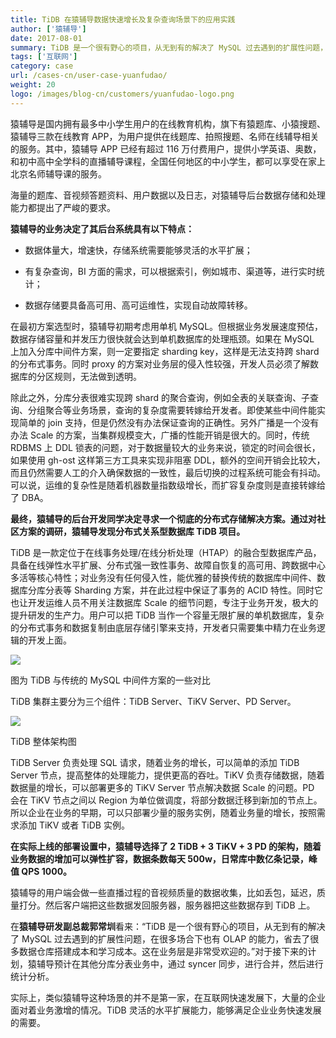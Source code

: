 ```yaml
---
title: TiDB 在猿辅导数据快速增长及复杂查询场景下的应用实践
author: ['猿辅导']
date: 2017-08-01
summary: TiDB 是一个很有野心的项目，从无到有的解决了 MySQL 过去遇到的扩展性问题，在很多场合下也有 OLAP 的能力，省去了很多数据仓库搭建成本和学习成本。
tags: ['互联网']
category: case
url: /cases-cn/user-case-yuanfudao/
weight: 20
logo: /images/blog-cn/customers/yuanfudao-logo.png
---
```




猿辅导是国内拥有最多中小学生用户的在线教育机构，旗下有猿题库、小猿搜题、猿辅导三款在线教育 APP，为用户提供在线题库、拍照搜题、名师在线辅导相关的服务。其中，猿辅导 APP 已经有超过 116 万付费用户，提供小学英语、奥数，和初中高中全学科的直播辅导课程，全国任何地区的中小学生，都可以享受在家上北京名师辅导课的服务。

海量的题库、音视频答题资料、用户数据以及日志，对猿辅导后台数据存储和处理能力都提出了严峻的要求。

**猿辅导的业务决定了其后台系统具有以下特点：**

*   数据体量大，增速快，存储系统需要能够灵活的水平扩展；

*   有复杂查询，BI 方面的需求，可以根据索引，例如城市、渠道等，进行实时统计；

*   数据存储要具备高可用、高可运维性，实现自动故障转移。

在最初方案选型时，猿辅导初期考虑用单机 MySQL。但根据业务发展速度预估，数据存储容量和并发压力很快就会达到单机数据库的处理瓶颈。如果在 MySQL 上加入分库中间件方案，则一定要指定 sharding key，这样是无法支持跨 shard 的分布式事务。同时 proxy 的方案对业务层的侵入性较强，开发人员必须了解数据库的分区规则，无法做到透明。

除此之外，分库分表很难实现跨 shard 的聚合查询，例如全表的关联查询、子查询、分组聚合等业务场景，查询的复杂度需要转嫁给开发者。即使某些中间件能实现简单的 join 支持，但是仍然没有办法保证查询的正确性。另外广播是一个没有办法 Scale 的方案，当集群规模变大，广播的性能开销是很大的。同时，传统 RDBMS 上 DDL 锁表的问题，对于数据量较大的业务来说，锁定的时间会很长，如果使用 gh-ost 这样第三方工具来实现非阻塞 DDL，额外的空间开销会比较大，而且仍然需要人工的介入确保数据的一致性，最后切换的过程系统可能会有抖动。可以说，运维的复杂性是随着机器数量指数级增长，而扩容复杂度则是直接转嫁给了 DBA。

**最终，猿辅导的后台开发同学决定寻求一个彻底的分布式存储解决方案。通过对社区方案的调研，猿辅导发现分布式关系型数据库 TiDB 项目。**

TiDB 是一款定位于在线事务处理/在线分析处理（HTAP）的融合型数据库产品，具备在线弹性水平扩展、分布式强一致性事务、故障自恢复的高可用、跨数据中心多活等核心特性；对业务没有任何侵入性，能优雅的替换传统的数据库中间件、数据库分库分表等 Sharding 方案，并在此过程中保证了事务的 ACID 特性。同时它也让开发运维人员不用关注数据库 Scale 的细节问题，专注于业务开发，极大的提升研发的生产力。用户可以把 TiDB 当作一个容量无限扩展的单机数据库，复杂的分布式事务和数据复制由底层存储引擎来支持，开发者只需要集中精力在业务逻辑的开发上面。


![](https://download.pingcap.com/images/blog/user-case-yuanfudao/1.jpeg)

<div class="caption-center">图为 TiDB 与传统的 MySQL 中间件方案的一些对比</div>

TiDB 集群主要分为三个组件：TiDB Server、TiKV Server、PD Server。

![](https://download.pingcap.com/images/blog/user-case-yuanfudao/2.jpeg)

<div class="caption-center">TiDB 整体架构图</div>

TiDB Server 负责处理 SQL 请求，随着业务的增长，可以简单的添加 TiDB Server 节点，提高整体的处理能力，提供更高的吞吐。TiKV 负责存储数据，随着数据量的增长，可以部署更多的 TiKV Server 节点解决数据 Scale 的问题。PD 会在 TiKV 节点之间以 Region 为单位做调度，将部分数据迁移到新加的节点上。所以企业在业务的早期，可以只部署少量的服务实例，随着业务量的增长，按照需求添加 TiKV 或者 TiDB 实例。

**在实际上线的部署设置中，猿辅导选择了 2 TiDB + 3 TiKV + 3 PD 的架构，随着业务数据的增加可以弹性扩容，数据条数每天 500w，日常库中数亿条记录，峰值 QPS 1000。**

猿辅导的用户端会做一些直播过程的音视频质量的数据收集，比如丢包，延迟，质量打分。然后客户端把这些数据发回服务器，服务器把这些数据存到 TiDB 上。

在**猿辅导研发副总裁郭常圳**看来：“TiDB 是一个很有野心的项目，从无到有的解决了 MySQL 过去遇到的扩展性问题，在很多场合下也有 OLAP 的能力，省去了很多数据仓库搭建成本和学习成本。这在业务层是非常受欢迎的。”对于接下来的计划，猿辅导预计在其他分库分表业务中，通过 syncer 同步，进行合并，然后进行统计分析。

实际上，类似猿辅导这种场景的并不是第一家，在互联网快速发展下，大量的企业面对着业务激增的情况。TiDB 灵活的水平扩展能力，能够满足企业业务快速发展的需要。
